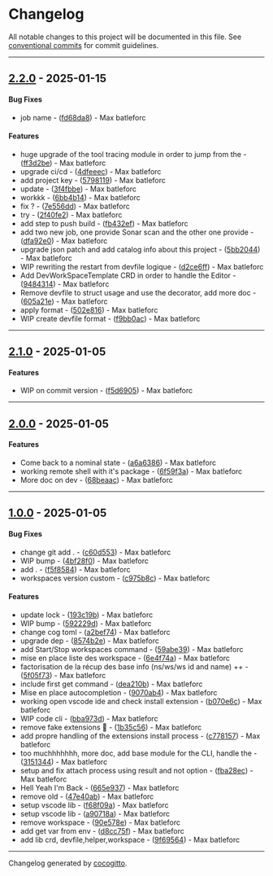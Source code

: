 # Changelog
All notable changes to this project will be documented in this file. See [conventional commits](https://www.conventionalcommits.org/) for commit guidelines.

- - -
## [2.2.0](https://github.com/batleforc/Dev_Cli/compare/f9bb0accabb4609864b64844dad32234e40f8b92..2.2.0) - 2025-01-15
#### Bug Fixes
- job name - ([fd68da8](https://github.com/batleforc/Dev_Cli/commit/fd68da83630196fa36714294614aaf496a5a4535)) - Max batleforc
#### Features
- huge upgrade of the tool tracing module in order to jump from the - ([ff3d2be](https://github.com/batleforc/Dev_Cli/commit/ff3d2be0519987aea21db6e6db4740b133d659af)) - Max batleforc
- upgrade ci/cd - ([4dfeeec](https://github.com/batleforc/Dev_Cli/commit/4dfeeec7bdaf4ee7037c73ec03d821b4cb4c961d)) - Max batleforc
- add project key - ([5798119](https://github.com/batleforc/Dev_Cli/commit/57981193630a6027f4b9fb3ac57387ffa43b9d23)) - Max batleforc
- update - ([3f4fbbe](https://github.com/batleforc/Dev_Cli/commit/3f4fbbe6b4413bace4998313c2247d3573186bff)) - Max batleforc
- workkk - ([6bb4b14](https://github.com/batleforc/Dev_Cli/commit/6bb4b140b5e4d17b53254baefbdc0970e8cc2452)) - Max batleforc
- fix ? - ([7e556dd](https://github.com/batleforc/Dev_Cli/commit/7e556ddd55ae9689689911dbb076c2ea7f2ae970)) - Max batleforc
- try - ([2f40fe2](https://github.com/batleforc/Dev_Cli/commit/2f40fe2cc6abfeb9e7b04d24cffd3390a6892eac)) - Max batleforc
- add step to push build - ([fb432ef](https://github.com/batleforc/Dev_Cli/commit/fb432ef1e47619f7eb0333bb2ac8f39a2c700d32)) - Max batleforc
- add two new job, one provide Sonar scan and the other one provide - ([dfa92e0](https://github.com/batleforc/Dev_Cli/commit/dfa92e04c44e37d9d5260cd4591fbe38580f2790)) - Max batleforc
- upgrade json patch and add catalog info about this project - ([5bb2044](https://github.com/batleforc/Dev_Cli/commit/5bb20447e73abb6ce1700930b517c5d7ccdfe83c)) - Max batleforc
- WIP rewriting the restart from devfile logique - ([d2ce6ff](https://github.com/batleforc/Dev_Cli/commit/d2ce6ff96350837250bff98a5442e51a7c609bfd)) - Max batleforc
- Add DevWorkSpaceTemplate CRD in order to handle the Editor - ([9484314](https://github.com/batleforc/Dev_Cli/commit/948431467a797ccf0707597ad290b2294287bc26)) - Max batleforc
- Remove devfile to struct usage and use the decorator, add more doc - ([605a21e](https://github.com/batleforc/Dev_Cli/commit/605a21ed06e8bf206e4b617a6442e27df5a2aaa9)) - Max batleforc
- apply format - ([502e816](https://github.com/batleforc/Dev_Cli/commit/502e816335a2eed2baa18d5b9efdbf934316f88b)) - Max batleforc
- WIP create devfile format - ([f9bb0ac](https://github.com/batleforc/Dev_Cli/commit/f9bb0accabb4609864b64844dad32234e40f8b92)) - Max batleforc

- - -

## [2.1.0](https://github.com/batleforc/Dev_Cli/compare/f5d69056ec47e595f1067003b7bdff1d3fbd8e81..2.1.0) - 2025-01-05
#### Features
- WIP on commit version - ([f5d6905](https://github.com/batleforc/Dev_Cli/commit/f5d69056ec47e595f1067003b7bdff1d3fbd8e81)) - Max batleforc

- - -

## [2.0.0](https://github.com/batleforc/Dev_Cli/compare/68beaac19f7f5849398ea42dee75fd3ac814f787..2.0.0) - 2025-01-05
#### Features
- Come back to a nominal state - ([a6a6386](https://github.com/batleforc/Dev_Cli/commit/a6a6386b70e3ad278a1bb3dd2ce30c716de9ef26)) - Max batleforc
- working remote shell with it's package - ([6f59f3a](https://github.com/batleforc/Dev_Cli/commit/6f59f3a57f4a46a265d0a72c2d1f7376d57a1acc)) - Max batleforc
- More doc on dev - ([68beaac](https://github.com/batleforc/Dev_Cli/commit/68beaac19f7f5849398ea42dee75fd3ac814f787)) - Max batleforc

- - -

## [1.0.0](https://github.com/batleforc/poc-che-dev-cli/compare/68f5c495c7cf4d22af169208ad2db7961713a5a8..1.0.0) - 2025-01-05
#### Bug Fixes
- change git add . - ([c60d553](https://github.com/batleforc/poc-che-dev-cli/commit/c60d55363bcf724d972e7e87c037fa64db52373e)) - Max batleforc
- WIP bump - ([4bf28f0](https://github.com/batleforc/poc-che-dev-cli/commit/4bf28f09889ce3250d1584519977f24f993e82ad)) - Max batleforc
- add . - ([f5f8584](https://github.com/batleforc/poc-che-dev-cli/commit/f5f8584cffb05c125488fbeb79c7eda1e6152b78)) - Max batleforc
- workspaces version custom - ([c975b8c](https://github.com/batleforc/poc-che-dev-cli/commit/c975b8ced97ec436ad2a82e529276a9c2bc6bdde)) - Max batleforc
#### Features
- update lock - ([193c19b](https://github.com/batleforc/poc-che-dev-cli/commit/193c19b947c0015e821a11367dc9b3fb7b392116)) - Max batleforc
- WIP bump - ([592229d](https://github.com/batleforc/poc-che-dev-cli/commit/592229d77785e37efa2236d35ef8dd94ec5625af)) - Max batleforc
- change cog toml - ([a2bef74](https://github.com/batleforc/poc-che-dev-cli/commit/a2bef7469e7194a58d9f422cf7cfa07ee28ab9d0)) - Max batleforc
- upgrade dep - ([8574b2e](https://github.com/batleforc/poc-che-dev-cli/commit/8574b2eaa02188d18466d6e83ab7f5957cceee8b)) - Max batleforc
- add Start/Stop workspaces command - ([59abe39](https://github.com/batleforc/poc-che-dev-cli/commit/59abe3985b6b9dda2ef9737c07b72bbc1e2d6b3f)) - Max batleforc
- mise en place liste des workspace - ([6e4f74a](https://github.com/batleforc/poc-che-dev-cli/commit/6e4f74a8bfcc39a9cdc72c2322e1d5890c460510)) - Max batleforc
- factorisation de la récup des base info (ns/ws/ws id and name) ++ - ([5f05f73](https://github.com/batleforc/poc-che-dev-cli/commit/5f05f73b133a5f601411b9bdb8943a2ce95348a0)) - Max batleforc
- include first get command - ([dea210b](https://github.com/batleforc/poc-che-dev-cli/commit/dea210be666fb15565771dbae9121c55d5bd9e47)) - Max batleforc
- Mise en place autocompletion - ([9070ab4](https://github.com/batleforc/poc-che-dev-cli/commit/9070ab456cad2090af902e2de7a055cacdd0c364)) - Max batleforc
- working open vscode ide and check install extension - ([b070e6c](https://github.com/batleforc/poc-che-dev-cli/commit/b070e6c4c08f431899108e7603155b43ae28c38e)) - Max batleforc
- WIP code cli - ([bba973d](https://github.com/batleforc/poc-che-dev-cli/commit/bba973dfad043be628a8df5618cc942d516a57f1)) - Max batleforc
- remove fake extensions :rofl: - ([1b35c56](https://github.com/batleforc/poc-che-dev-cli/commit/1b35c56a910f93e7d57ed3868df34308c3bc3bc0)) - Max batleforc
- add propre handling of the extensions install process - ([c778157](https://github.com/batleforc/poc-che-dev-cli/commit/c77815785a67499e13a27b00a114126ba1b73630)) - Max batleforc
- too muchhhhhhh, more doc, add base module for the CLI, handle the - ([3151344](https://github.com/batleforc/poc-che-dev-cli/commit/3151344ece25a759a6c64e4f66426c21c5f29011)) - Max batleforc
- setup and fix attach process using result and not option - ([fba28ec](https://github.com/batleforc/poc-che-dev-cli/commit/fba28ec9c1a9bb15a220afbfe13f6fd2d27f3862)) - Max batleforc
- Hell Yeah I'm Back - ([665e937](https://github.com/batleforc/poc-che-dev-cli/commit/665e937c9fab0fb63c2e87ac18db7f1d8b482698)) - Max batleforc
- remove old - ([47e40ab](https://github.com/batleforc/poc-che-dev-cli/commit/47e40abb1500ec7327f722b4d0ffeccbec51f628)) - Max batleforc
- setup vscode lib - ([f68f09a](https://github.com/batleforc/poc-che-dev-cli/commit/f68f09aaa06af4345c5c7cc75f98cca8ef43c1c1)) - Max batleforc
- setup vscode lib - ([a90718a](https://github.com/batleforc/poc-che-dev-cli/commit/a90718a7052072c7d3273d79c843bfaff4dfd3d3)) - Max batleforc
- remove workspace - ([90e578e](https://github.com/batleforc/poc-che-dev-cli/commit/90e578e06931285fdbda30d0f8eb76056c0b5baa)) - Max batleforc
- add get var from env - ([d8cc75f](https://github.com/batleforc/poc-che-dev-cli/commit/d8cc75f68679afd72ee6314f7dc6dc1f95b0b84a)) - Max batleforc
- add lib crd, devfile,helper,workspace - ([9f69564](https://github.com/batleforc/poc-che-dev-cli/commit/9f695645e321ae62568dfc2722907e2f20d9c23a)) - Max batleforc

- - -

Changelog generated by [cocogitto](https://github.com/cocogitto/cocogitto).